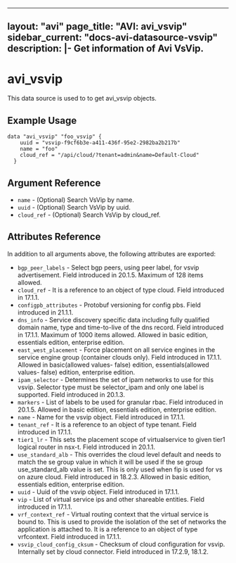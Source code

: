 <!--
    Copyright 2021 VMware, Inc.
    SPDX-License-Identifier: Mozilla Public License 2.0
-->
---
layout: "avi"
page_title: "AVI: avi_vsvip"
sidebar_current: "docs-avi-datasource-vsvip"
description: |-
  Get information of Avi VsVip.
---

# avi_vsvip

This data source is used to to get avi_vsvip objects.

## Example Usage

```hcl
data "avi_vsvip" "foo_vsvip" {
    uuid = "vsvip-f9cf6b3e-a411-436f-95e2-2982ba2b217b"
    name = "foo"
    cloud_ref = "/api/cloud/?tenant=admin&name=Default-Cloud"
  }
```

## Argument Reference

* `name` - (Optional) Search VsVip by name.
* `uuid` - (Optional) Search VsVip by uuid.
* `cloud_ref` - (Optional) Search VsVip by cloud_ref.
  
## Attributes Reference

In addition to all arguments above, the following attributes are exported:

* `bgp_peer_labels` - Select bgp peers, using peer label, for vsvip advertisement. Field introduced in 20.1.5. Maximum of 128 items allowed.
* `cloud_ref` - It is a reference to an object of type cloud. Field introduced in 17.1.1.
* `configpb_attributes` - Protobuf versioning for config pbs. Field introduced in 21.1.1.
* `dns_info` - Service discovery specific data including fully qualified domain name, type and time-to-live of the dns record. Field introduced in 17.1.1. Maximum of 1000 items allowed. Allowed in basic edition, essentials edition, enterprise edition.
* `east_west_placement` - Force placement on all service engines in the service engine group (container clouds only). Field introduced in 17.1.1. Allowed in basic(allowed values- false) edition, essentials(allowed values- false) edition, enterprise edition.
* `ipam_selector` - Determines the set of ipam networks to use for this vsvip. Selector type must be selector_ipam and only one label is supported. Field introduced in 20.1.3.
* `markers` - List of labels to be used for granular rbac. Field introduced in 20.1.5. Allowed in basic edition, essentials edition, enterprise edition.
* `name` - Name for the vsvip object. Field introduced in 17.1.1.
* `tenant_ref` - It is a reference to an object of type tenant. Field introduced in 17.1.1.
* `tier1_lr` - This sets the placement scope of virtualservice to given tier1 logical router in nsx-t. Field introduced in 20.1.1.
* `use_standard_alb` - This overrides the cloud level default and needs to match the se group value in which it will be used if the se group use_standard_alb value is set. This is only used when fip is used for vs on azure cloud. Field introduced in 18.2.3. Allowed in basic edition, essentials edition, enterprise edition.
* `uuid` - Uuid of the vsvip object. Field introduced in 17.1.1.
* `vip` - List of virtual service ips and other shareable entities. Field introduced in 17.1.1.
* `vrf_context_ref` - Virtual routing context that the virtual service is bound to. This is used to provide the isolation of the set of networks the application is attached to. It is a reference to an object of type vrfcontext. Field introduced in 17.1.1.
* `vsvip_cloud_config_cksum` - Checksum of cloud configuration for vsvip. Internally set by cloud connector. Field introduced in 17.2.9, 18.1.2.

